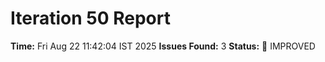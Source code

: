 # Iteration 50 Report
**Time:** Fri Aug 22 11:42:04 IST 2025
**Issues Found:** 3
**Status:** 🔧 IMPROVED
